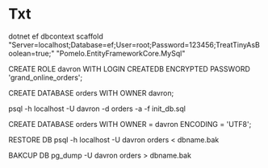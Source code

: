 ﻿# Txt

dotnet ef dbcontext scaffold "Server=localhost;Database=ef;User=root;Password=123456;TreatTinyAsBoolean=true;" "Pomelo.EntityFrameworkCore.MySql"

 CREATE ROLE davron WITH LOGIN CREATEDB ENCRYPTED PASSWORD 'grand_online_orders';

 CREATE DATABASE orders WITH OWNER davron;


 psql -h localhost -U davron -d orders -a -f init_db.sql



 CREATE DATABASE orders
    WITH 
    OWNER = davron
    ENCODING = 'UTF8';

RESTORE DB
    psql -h localhost -U davron orders < dbname.bak

BAKCUP DB
    pg_dump -U davron orders > dbname.bak